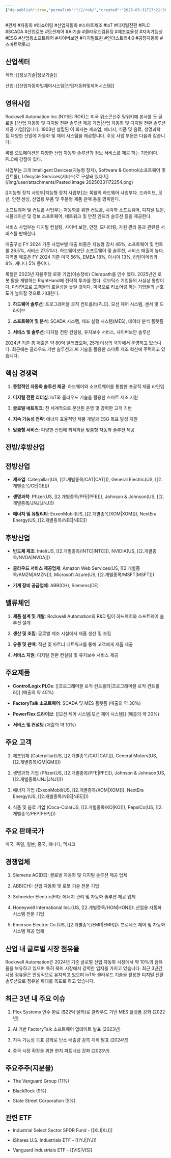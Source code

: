 ```yaml
---
{"dg-publish":true,"permalink":"/2/rok/","created":"2025-03-31T17:21:30.195+09:00","updated":"2025-07-29T21:37:05.135+09:00"}
---
```


#관세 #자동화 #리쇼어링 #산업자동화 #스마트제조 #IoT #디지털전환 #PLC #SCADA #산업로봇 #모션제어 #AI기술 #클라우드컴퓨팅 #제조효율성 #지속가능성 #ESG #산업용소프트웨어 #사이버보안 #디지털트윈 #인더스트리4.0 #공장자동화 #스마트팩토리

## 산업섹터

섹터: [[정보기술\|정보기술]]

산업: [[산업자동화및제어시스템\|산업자동화및제어시스템]]

## 영위사업

Rockwell Automation Inc.(NYSE: ROK)는 미국 위스콘신주 밀워키에 본사를 둔 글로벌 [[산업 자동화 및 디지털 전환 솔루션 제공 기업\|산업 자동화 및 디지털 전환 솔루션 제공 기업]]입니다. 1903년 설립된 이 회사는 제조업, 에너지, 식품 및 음료, 생명과학 등 다양한 산업에 자동화 및 제어 시스템을 제공합니다. 주요 사업 부문은 다음과 같습니다:

록웰 오토메이션은 다양한 산업 자동화 솔루션과 정보 서비스를 제공 하는 기업이다. PLC에 강점이 있다. 

사업부는 크게 Intelligent Devices(지능형 장치), Software & Control(소프트웨어 및 컨트롤), Lifecycle Services(서비스)로 구성돼 있다.![](/img/user/attachments/Pasted image 20250331172254.png)

[[지능형 장치 사업부\|지능형 장치 사업부]]는 록웰의 하드웨어 사업부다. 드라이브, 모션, 안전 센싱, 산업용 부품 및 주문형 제품 판매 등을 영위한다. 

소프트웨어 및 컨트롤 사업부는 자동화를 위한 컨트롤, 시각화 소프트웨어, 디지털 트윈, 시뮬레이션 및 정보 소프트웨어, 네트워크 및 안전 인프라 솔루션 등을 제공한다. 

서비스 사업부는 디지털 컨설팅, 사이버 보안, 안전, 모니터링, 자원 관리 등과 관련된 서비스를 판매한다.

매출구성
FY 2024 기준 사업부별 매출 비중은 지능형 장치 46%, 소프트웨어 및 컨트롤 26.5%, 서비스 27.5%다. 하드웨어보단 소프트웨어 및 솔루션, 서비스 매출이 높다. 지역별 매출은 FY 2024 기준 미국 56%, EMEA 18%, 아시아 13%, 라틴아메리카 8%, 캐나다 5% 등이다.


록웰은 2023년 자율주행 로봇 기업(이송장비) Clerapath를 인수
했다. 2025년엔 로봇 팔을 개발하는 RightHand에 전략적 투자를 했다. 로보틱스 기업들의 사실상 통합이다. 다방면으로 고객들의 효율성을 높일 것이다. 미국으로 리쇼어링 하는 기업들의 선호도가 높아질 것으로 기대한다.



1. **하드웨어 솔루션**: 프로그래머블 로직 컨트롤러(PLC), 모션 제어 시스템, 센서 및 드라이브
    
2. **소프트웨어 및 분석**: SCADA 시스템, 제조 실행 시스템(MES), 데이터 분석 플랫폼
    
3. **서비스 및 솔루션**: 디지털 전환 컨설팅, 유지보수 서비스, 사이버보안 솔루션
    

2024년 기준 총 매출은 약 80억 달러였으며, 25개 이상의 국가에서 운영하고 있습니다. 최근에는 클라우드 기반 솔루션과 AI 기술을 활용한 스마트 제조 혁신에 주력하고 있습니다.

## 핵심 경쟁력

1. **종합적인 자동화 솔루션 제공**: 하드웨어와 소프트웨어를 통합한 포괄적 제품 라인업
    
2. **디지털 전환 리더십**: IoT와 클라우드 기술을 활용한 스마트 제조 지원
    
3. **글로벌 네트워크**: 전 세계적으로 분산된 운영 및 강력한 고객 기반
    
4. **지속 가능성 전략**: 에너지 효율적인 제품 개발과 ESG 목표 달성 지원
    
5. **맞춤형 서비스**: 다양한 산업에 최적화된 맞춤형 자동화 솔루션 제공
    

## 전방/후방산업

## 전방산업

- **제조업**: Caterpillar(US, [[2.개별종목/CAT\|CAT]]), General Electric(US, [[2.개별종목/GE\|GE]])
    
- **생명과학**: Pfizer(US, [[2.개별종목/PFE\|PFE]]), Johnson & Johnson(US, [[2.개별종목/JNJ\|JNJ]])
    
- **에너지 및 유틸리티**: ExxonMobil(US, [[2.개별종목/XOM\|XOM]]), NextEra Energy(US, [[2.개별종목/NEE\|NEE]])
    

## 후방산업

- **반도체 제조**: Intel(US, [[2.개별종목/INTC\|INTC]]), NVIDIA(US, [[2.개별종목/NVDA\|NVDA]])
    
- **클라우드 서비스 제공업체**: Amazon Web Services(US, [[2.개별종목/AMZN\|AMZN]]), Microsoft Azure(US, [[2.개별종목/MSFT\|MSFT]])
    
- **기계 장비 공급업체**: ABB(CH), Siemens(DE)
    

## 밸류체인

1. **제품 설계 및 개발**: Rockwell Automation의 R&D 팀이 하드웨어와 소프트웨어 솔루션 설계
    
2. **생산 및 조립**: 글로벌 제조 시설에서 제품 생산 및 조립
    
3. **유통 및 판매**: 직판 및 파트너 네트워크를 통해 고객에게 제품 제공
    
4. **서비스 지원**: 디지털 전환 컨설팅 및 유지보수 서비스 제공
    

## 주요제품

- **ControlLogix PLCs**: [[프로그래머블 로직 컨트롤러\|프로그래머블 로직 컨트롤러]] (매출의 약 40%)
    
- **FactoryTalk 소프트웨어**: SCADA 및 MES 플랫폼 (매출의 약 30%)
    
- **PowerFlex 드라이브**: [[모션 제어 시스템\|모션 제어 시스템]] (매출의 약 20%)
    
- **서비스 및 컨설팅** (매출의 약 10%)
    

## 주요 고객

1. 제조업체 (Caterpillar(US, [[2.개별종목/CAT\|CAT]]), General Motors(US, [[2.개별종목/GM\|GM]]))
    
2. 생명과학 기업 (Pfizer(US, [[2.개별종목/PFE\|PFE]]), Johnson & Johnson(US, [[2.개별종목/JNJ\|JNJ]]))
    
3. 에너지 기업 (ExxonMobil(US, [[2.개별종목/XOM\|XOM]]), NextEra Energy(US, [[2.개별종목/NEE\|NEE]]))
    
4. 식품 및 음료 기업 (Coca-Cola(US, [[2.개별종목/KO\|KO]]), PepsiCo(US, [[2.개별종목/PEP\|PEP]]))
    

## 주요 판매국가

미국, 독일, 일본, 중국, 캐나다, 멕시코

## 경쟁업체

1. Siemens AG(DE): 글로벌 자동화 및 디지털 솔루션 제공 업체
    
2. ABB(CH): 산업 자동화 및 로봇 기술 전문 기업
    
3. Schneider Electric(FR): 에너지 관리 및 자동화 솔루션 제공 업체
    
4. Honeywell International Inc.(US, [[2.개별종목/HON\|HON]]): 산업용 자동화 시스템 전문 기업
    
5. Emerson Electric Co.(US, [[2.개별종목/EMR\|EMR]]): 프로세스 제어 및 자동화 시스템 제공 업체
    

## 산업 내 글로벌 시장 점유율

Rockwell Automation은 2024년 기준 글로벌 산업 자동화 시장에서 약 10%의 점유율을 보유하고 있으며 특히 북미 시장에서 강력한 입지를 가지고 있습니다. 최근 3년간 시장 점유율은 안정적으로 유지되고 있으며 IoT와 클라우드 기술을 활용한 디지털 전환 솔루션으로 점유율 확대를 목표로 하고 있습니다.

## 최근 3년 내 주요 이슈

1. Plex Systems 인수 완료 ($22억 달러)로 클라우드 기반 MES 플랫폼 강화 (2022년)
    
2. AI 기반 FactoryTalk 소프트웨어 업데이트 발표 (2023년)
    
3. 지속 가능성 목표 강화로 탄소 배출량 감축 계획 발표 (2024년)
    
4. 중국 시장 확장을 위한 현지 파트너십 강화 (2023년)
    

## 주요주주(지분율)

- The Vanguard Group (11%)
    
- BlackRock (9%)
    
- State Street Corporation (5%)
    

## 관련 ETF

- Industrial Select Sector SPDR Fund - [[XLI\|XLI]]
    
- iShares U.S. Industrials ETF - [[IYJ\|IYJ]]
    
- Vanguard Industrials ETF - [[VIS\|VIS]]